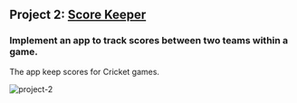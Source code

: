## Project 2: [Score Keeper](https://github.com/roger-vanwyk/Project_2_Scorekeeper)
### Implement an app to track scores between two teams within a game.
The app keep scores for Cricket games. 

<img src="https://i.ibb.co/JcrCkN9/project-2.gif" alt="project-2" border="0">


